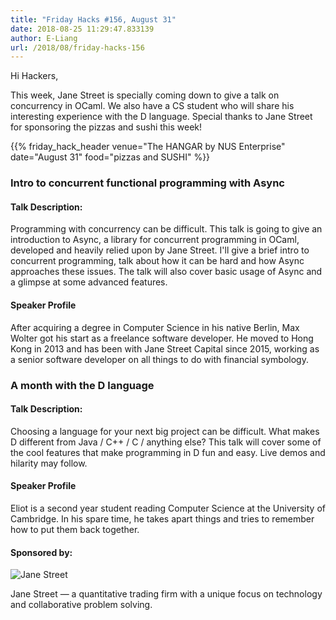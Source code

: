 ```yaml
---
title: "Friday Hacks #156, August 31"
date: 2018-08-25 11:29:47.833139
author: E-Liang
url: /2018/08/friday-hacks-156
---
```


Hi Hackers,

This week, Jane Street is specially coming down to give a talk on concurrency
in OCaml. We also have a CS student who will share his interesting experience
with the D language. Special thanks to Jane Street for sponsoring the pizzas
and sushi this week!

{{% friday_hack_header venue="The HANGAR by NUS Enterprise" date="August 31" food="pizzas and SUSHI" %}}


### Intro to concurrent functional programming with Async

#### Talk Description:

Programming with concurrency can be difficult. This talk is going to give an introduction
to Async, a library for concurrent programming in OCaml, developed and heavily relied upon
by Jane Street.  I'll give a brief intro to concurrent programming, talk about how it can
be hard and how Async approaches these issues.  The talk will also cover basic usage of
Async and a glimpse at some advanced features.

#### Speaker Profile

After acquiring a degree in Computer Science in his native Berlin, Max Wolter got his
start as a freelance software developer. He moved to Hong Kong in 2013 and has been with
Jane Street Capital since 2015, working as a senior software developer on all things to do
with financial symbology.


### A month with the D language

#### Talk Description:

Choosing a language for your next big project can be difficult. What makes D
different from Java / C++ / C / anything else? This talk will cover some of the
cool features that make programming in D fun and easy. Live demos and hilarity
may follow.

#### Speaker Profile

Eliot is a second year student reading Computer Science at the University of
Cambridge. In his spare time, he takes apart things and tries to remember how
to put them back together.

#### Sponsored by:

<img class="fh-sponsor" src="/img/2018/08/jane_street_logo.png" alt="Jane Street" />

<p class="text-center">
  Jane Street — a quantitative trading firm with a unique focus on technology and collaborative problem solving.
</p>
